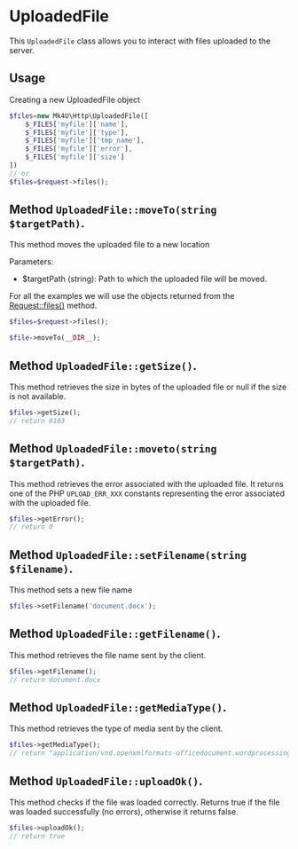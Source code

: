 # UploadedFile
This `UploadedFile` class allows you to interact with files uploaded to the server.

## Usage

Creating a new UploadedFile object
```php
$files=new Mk4U\Http\UploadedFile([
    $_FILES['myfile']['name'],
    $_FILES['myfile']['type'],
    $_FILES['myfile']['tmp_name'],
    $_FILES['myfile']['error'],
    $_FILES['myfile']['size']
])
// or
$files=$request->files();
```

## Method `UploadedFile::moveTo(string $targetPath)`.
This method moves the uploaded file to a new location

Parameters:
- $targetPath (string): Path to which the uploaded file will be moved.

For all the examples we will use the objects returned from the [Request::files()](https://github.com/alexsandrov16/http/blob/dev/docs/request.md#method-requestfiles) method.
```php
$files=$request->files();

$file->moveTo(__DIR__);
```

## Method `UploadedFile::getSize()`.
This method retrieves the size in bytes of the uploaded file or null if the size is not available.

```php
$files->getSize();
// return 8103
```

## Method `UploadedFile::moveto(string $targetPath)`.
This method retrieves the error associated with the uploaded file. It returns one of the PHP `UPLOAD_ERR_XXX` constants representing the error associated with the uploaded file.

```php
$files->getError();
// return 0
```

## Method `UploadedFile::setFilename(string $filename)`.
This method sets a new file name

```php
$files->setFilename('document.docx');
```

## Method `UploadedFile::getFilename()`.
This method retrieves the file name sent by the client.

```php
$files->getFilename();
// return document.docx
```

## Method `UploadedFile::getMediaType()`.
This method retrieves the type of media sent by the client.

```php
$files->getMediaType();
// return "application/vnd.openxmlformats-officedocument.wordprocessingml.document"
```

## Method `UploadedFile::uploadOk()`.
This method checks if the file was loaded correctly. Returns true if the file was loaded successfully (no errors), otherwise it returns false.

```php
$files->uploadOk();
// return true
```